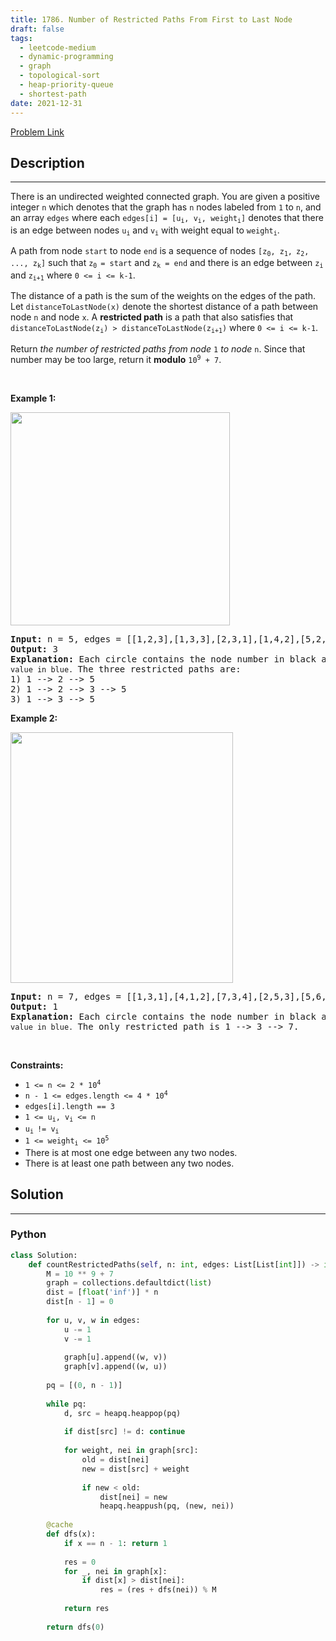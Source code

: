 ```yaml
---
title: 1786. Number of Restricted Paths From First to Last Node
draft: false
tags: 
  - leetcode-medium
  - dynamic-programming
  - graph
  - topological-sort
  - heap-priority-queue
  - shortest-path
date: 2021-12-31
---
```


[Problem Link](https://leetcode.com/problems/number-of-restricted-paths-from-first-to-last-node/)

## Description

---
<p>There is an undirected weighted connected graph. You are given a positive integer <code>n</code> which denotes that the graph has <code>n</code> nodes labeled from <code>1</code> to <code>n</code>, and an array <code>edges</code> where each <code>edges[i] = [u<sub>i</sub>, v<sub>i</sub>, weight<sub>i</sub>]</code> denotes that there is an edge between nodes <code>u<sub>i</sub></code> and <code>v<sub>i</sub></code> with weight equal to <code>weight<sub>i</sub></code>.</p>

<p>A path from node <code>start</code> to node <code>end</code> is a sequence of nodes <code>[z<sub>0</sub>, z<sub>1</sub>,<sub> </sub>z<sub>2</sub>, ..., z<sub>k</sub>]</code> such that <code>z<sub>0 </sub>= start</code> and <code>z<sub>k</sub> = end</code> and there is an edge between <code>z<sub>i</sub></code> and <code>z<sub>i+1</sub></code> where <code>0 &lt;= i &lt;= k-1</code>.</p>

<p>The distance of a path is the sum of the weights on the edges of the path. Let <code>distanceToLastNode(x)</code> denote the shortest distance of a path between node <code>n</code> and node <code>x</code>. A <strong>restricted path</strong> is a path that also satisfies that <code>distanceToLastNode(z<sub>i</sub>) &gt; distanceToLastNode(z<sub>i+1</sub>)</code> where <code>0 &lt;= i &lt;= k-1</code>.</p>

<p>Return <em>the number of restricted paths from node</em> <code>1</code> <em>to node</em> <code>n</code>. Since that number may be too large, return it <strong>modulo</strong> <code>10<sup>9</sup> + 7</code>.</p>

<p>&nbsp;</p>
<p><strong class="example">Example 1:</strong></p>
<img alt="" src="https://assets.leetcode.com/uploads/2021/02/17/restricted_paths_ex1.png" style="width: 351px; height: 341px;" />
<pre>
<strong>Input:</strong> n = 5, edges = [[1,2,3],[1,3,3],[2,3,1],[1,4,2],[5,2,2],[3,5,1],[5,4,10]]
<strong>Output:</strong> 3
<strong>Explanation:</strong> Each circle contains the node number in black and its <code>distanceToLastNode value in blue. </code>The three restricted paths are:
1) 1 --&gt; 2 --&gt; 5
2) 1 --&gt; 2 --&gt; 3 --&gt; 5
3) 1 --&gt; 3 --&gt; 5
</pre>

<p><strong class="example">Example 2:</strong></p>
<img alt="" src="https://assets.leetcode.com/uploads/2021/02/17/restricted_paths_ex22.png" style="width: 356px; height: 401px;" />
<pre>
<strong>Input:</strong> n = 7, edges = [[1,3,1],[4,1,2],[7,3,4],[2,5,3],[5,6,1],[6,7,2],[7,5,3],[2,6,4]]
<strong>Output:</strong> 1
<strong>Explanation:</strong> Each circle contains the node number in black and its <code>distanceToLastNode value in blue. </code>The only restricted path is 1 --&gt; 3 --&gt; 7.
</pre>

<p>&nbsp;</p>
<p><strong>Constraints:</strong></p>

<ul>
	<li><code>1 &lt;= n &lt;= 2 * 10<sup>4</sup></code></li>
	<li><code>n - 1 &lt;= edges.length &lt;= 4 * 10<sup>4</sup></code></li>
	<li><code>edges[i].length == 3</code></li>
	<li><code>1 &lt;= u<sub>i</sub>, v<sub>i</sub> &lt;= n</code></li>
	<li><code>u<sub>i </sub>!= v<sub>i</sub></code></li>
	<li><code>1 &lt;= weight<sub>i</sub> &lt;= 10<sup>5</sup></code></li>
	<li>There is at most one edge between any two nodes.</li>
	<li>There is at least one path between any two nodes.</li>
</ul>


## Solution

---
### Python
``` py title='number-of-restricted-paths-from-first-to-last-node'
class Solution:
    def countRestrictedPaths(self, n: int, edges: List[List[int]]) -> int:
        M = 10 ** 9 + 7
        graph = collections.defaultdict(list)
        dist = [float('inf')] * n
        dist[n - 1] = 0
        
        for u, v, w in edges:
            u -= 1
            v -= 1
            
            graph[u].append((w, v))
            graph[v].append((w, u))
        
        pq = [(0, n - 1)]
        
        while pq:
            d, src = heapq.heappop(pq)
            
            if dist[src] != d: continue
            
            for weight, nei in graph[src]:
                old = dist[nei]
                new = dist[src] + weight
                
                if new < old:
                    dist[nei] = new
                    heapq.heappush(pq, (new, nei))
        
        @cache
        def dfs(x):
            if x == n - 1: return 1
            
            res = 0
            for _, nei in graph[x]:
                if dist[x] > dist[nei]:
                    res = (res + dfs(nei)) % M
            
            return res
        
        return dfs(0)
```

